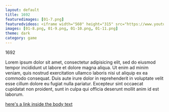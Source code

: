 ```yaml
---
layout: default
title: 1692
featuredimages: [01-7.png]
featuredvideos: <iframe width="560" height="315" src="https://www.youtube.com/embed/VE6OPKe4uYs" frameborder="0" allowfullscreen></iframe>
images: [01-8.png, 01-9.png, 01-10.png, 01-11.png]
theme: dark
category: game
---
```


1692

Lorem ipsum dolor sit amet, consectetur adipisicing elit, sed do eiusmod
tempor incididunt ut labore et dolore magna aliqua. Ut enim ad minim veniam,
quis nostrud exercitation ullamco laboris nisi ut aliquip ex ea commodo
consequat. Duis aute irure dolor in reprehenderit in voluptate velit esse
cillum dolore eu fugiat nulla pariatur. Excepteur sint occaecat cupidatat non
proident, sunt in culpa qui officia deserunt mollit anim id est laborum.

[here's a link inside the body text](http://nathanwentworth.co)

